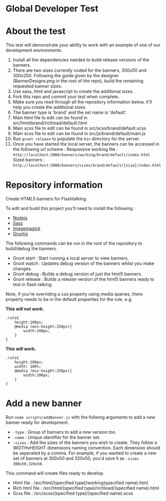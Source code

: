 # Global Developer Test

# About the test

This test will demonstrate your ability to work with an example of one of our development environments.

1. Install all the dependencies needed to build release versions of the banners.
2. There are two sizes currently coded for the banners, 300x50 and 300x250. Following the guide given by the designer (BannerDesigns.png in the root of the repo), build the remaining requested banner sizes.
3. Use sass, html and javascript to create the additional sizes.
4. Fork this repo and commit your test when complete.
5. Make sure you read through all the repository information below, it'll help you create the additional sizes.
6. The banner type is 'brand' and the set name is 'default'.
7. Main html file to edit can be found in src/html/brand/richload/default.html
8. Main scss file to edit can be found in src/scss/brand/default.scss
9. Main scss file to edit can be found in src/js/brand/default/main.js
10. Run ```grunt release``` to populate the ```bin``` directory for the server.
11. Once you have started the local server, the banners can be accessed in the following url scheme :
Responsive working file : ```http://localhost:3000/banners/working/brand/default/index.html```
Sized banners : ```http://localhost:3000/banners/sizes/brand/default/{size}/index.html```

# Repository information

Create HTML5 banners for Flashtalking.

To edit and build this project you'll need to install the following :
- [Nodejs](https://nodejs.org/)
- [Sass](http://sass-lang.com/install)
- [Imagemagick](http://www.imagemagick.org/script/binary-releases.php)
- [Gruntjs](http://gruntjs.com/)

The following commands can be run in the root of the repository to build/debug the banners.

- Grunt start : Start running a local server to view banners.
- Grunt watch : Updates debug version of the banners whilst you make changes.
- Grunt debug : Builds a debug version of just the html5 banners.
- Grunt release : Builds a release version of the html5 banners ready to test in flash talking.

Note, if you're overriding a css property using media queries, there property needs to be in the default properties for the rule. e.g.

**This will not work.**
```
.rule{ 
    height:100px;
    @media (min-height:250px){
        width:200px;
    }
}
```

**This will work.**
```
.rule{
    height:100px;
    width: 100%;
    @media (min-height:250px){
        width:200px;
    }
}
```

# Add a new banner

Run ```node scripts/addBanner.js``` with the follwing arguments to add a new banner ready for development.

- ```-type``` : Group of banners to add a new version too.
- ```-name``` : Unique identifier for the banner set.
- ```-sizes``` : Add the sizes of the banners you wish to create. They follow a WIDTHxHEIGHT dimensions naming convention. Each dimension should be seperated by a comma. For example, if you wanted to create a new set of banners at 300x50 and 320x50, you'd save it as ```-sizes 300x50,320x50```.

This command will create files ready to develop.

- Html file : /src/html/(specified type)/working(specified name).html
- Rich html file :  /src/html/(specified type)/richload/(specified name).html
- Scss file : /src/scss/(specified type)/(specified name).scss